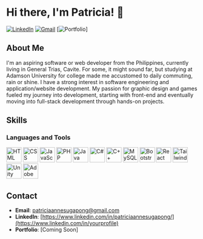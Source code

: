 # Hi there, I'm Patricia! 👋

[![LinkedIn](https://img.shields.io/badge/linkedin-%230077B5.svg?style=for-the-badge&logo=linkedin&logoColor=white)](https://www.linkedin.com/in/patriciaannesugapong)
[![Gmail](https://img.shields.io/badge/Gmail-D14836?style=for-the-badge&logo=gmail&logoColor=white)](mailto:patriciaannesugapong@gmail.com)
[![Portfolio](https://custom-icon-badges.demolab.com/badge/Portfolio-In%Progress-teal?style=for-the-badge&logo=globe&logoColor=white)]

## About Me

I'm an aspiring software or web developer from the Philippines, currently living in General Trias, Cavite. For some, it might sound far, but studying at Adamson University for college made me accustomed to daily commuting, rain or shine. I have a strong interest in software engineering and application/website development. My passion for graphic design and games fueled my journey into development, starting with front-end and eventually moving into full-stack development through hands-on projects.

## Skills

### Languages and Tools
<p align="left">
  <img src="https://cdn.jsdelivr.net/gh/devicons/devicon/icons/html5/html5-original.svg" alt="HTML" width="40" height="40"/>
  <img src="https://cdn.jsdelivr.net/gh/devicons/devicon/icons/css3/css3-original.svg" alt="CSS" width="40" height="40"/>
  <img src="https://cdn.jsdelivr.net/gh/devicons/devicon/icons/javascript/javascript-original.svg" alt="JavaScript" width="40" height="40"/>
  <img src="https://cdn.jsdelivr.net/gh/devicons/devicon/icons/php/php-original.svg" alt="PHP" width="40" height="40"/>
  <img src="https://cdn.jsdelivr.net/gh/devicons/devicon/icons/java/java-original.svg" alt="Java" width="40" height="40"/>
  <img src="https://cdn.jsdelivr.net/gh/devicons/devicon/icons/csharp/csharp-original.svg" alt="C#" width="40" height="40"/>
  <img src="https://cdn.jsdelivr.net/gh/devicons/devicon/icons/cplusplus/cplusplus-original.svg" alt="C++" width="40" height="40"/>
  <img src="https://cdn.jsdelivr.net/gh/devicons/devicon/icons/mysql/mysql-original.svg" alt="MySQL" width="40" height="40"/>
  <img src="https://cdn.jsdelivr.net/gh/devicons/devicon/icons/bootstrap/bootstrap-original.svg" alt="Bootstrap" width="40" height="40"/>
  <img src="https://cdn.jsdelivr.net/gh/devicons/devicon/icons/react/react-original.svg" alt="React" width="40" height="40"/>
  <img src="https://cdn.jsdelivr.net/gh/devicons/devicon/icons/tailwindcss/tailwindcss-plain.svg" alt="TailwindCSS" width="40" height="40"/>
  <img src="https://cdn.jsdelivr.net/gh/devicons/devicon/icons/unity/unity-original.svg" alt="Unity" width="40" height="40"/>
  <img src="https://cdn.jsdelivr.net/gh/devicons/devicon/icons/photoshop/photoshop-plain.svg" alt="Adobe Creative Suite" width="40" height="40"/>
</p>

## Contact

- **Email**: [patriciaannesugapong@gmail.com](mailto:patriciaannesugapong@gmail.com)
- **LinkedIn**: [https://www.linkedin.com/in/patriciaannesugapong/](https://www.linkedin.com/in/yourprofile)
- **Portfolio**: [Coming Soon]
